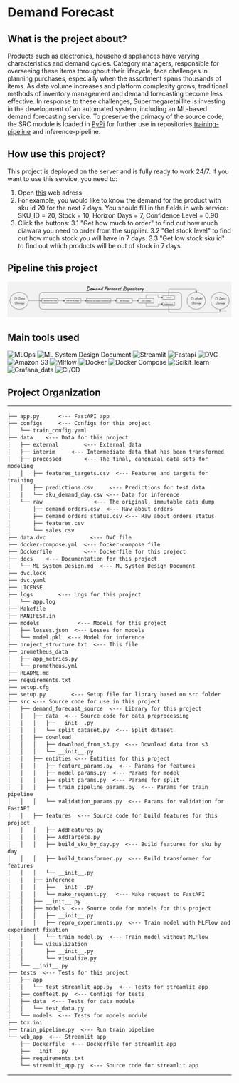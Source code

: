 Demand Forecast
==============================
## What is the project about?
Products such as electronics, household appliances have varying characteristics and demand cycles. Category managers, responsible for overseeing these items throughout their lifecycle, face challenges in planning purchases, especially when the assortment spans thousands of items. As data volume increases and platform complexity grows, traditional methods of inventory management and demand forecasting become less effective. In response to these challenges, Supermegaretaillite is investing in the development of an automated system, including an ML-based demand forecasting service.
To preserve the primacy of the source code, the SRC module is loaded in [PyPi](https://pypi.org/project/demand-forecast-source) for further use in repositories [training-pipeline](https://github.com/Edipool/Demand_Forecast_Airflow) and inference-pipeline.

## How use this project?
This project is deployed on the server and is fully ready to work 24/7.
If you want to use this service, you need to:
1. Open [this](http://45.91.8.168:8501) web adress
2. For example, you would like to know the demand for the product with sku id 20 for the next 7 days. You should fill in the fields in web service: SKU_ID = 20, Stock = 10, Horizon Days = 7, Confidence Level = 0.90
3. Сlick the buttons:
3.1 "Get how much to order" to find out how much diawara you need to order from the supplier.
3.2 "Get stock level" to find out how much stock you will have in 7 days.
3.3 "Get low stock sku id" to find out which products will be out of stock in 7 days.

## Pipeline this project
![Demand_Forencast_Pipeline.jpg](images/Demand_Forencast_Pipeline.jpg)

## Main tools used
![MLOps](https://img.shields.io/badge/-MLOps-090909?style=for-the-badge&logo=MLOps) ![ML System Design Document](https://img.shields.io/badge/-ML_System_Design-090909?style=for-the-badge&logo=ML_System_Design) ![Streamlit](https://img.shields.io/badge/-Streamlit-090909?style=for-the-badge&logo=Streamlit) ![Fastapi](https://img.shields.io/badge/-Fastapi-090909?style=for-the-badge&logo=Fastapi) ![DVC](https://img.shields.io/badge/-DVC-090909?style=for-the-badge&logo=DVC) ![Amazon S3](https://img.shields.io/badge/-Amazon_S3-090909?style=for-the-badge&logo=Amazon_S3) ![Mlflow](https://img.shields.io/badge/-mlflov-090909?style=for-the-badge&logo=mlflow) ![Docker](https://img.shields.io/badge/-Docker-090909?style=for-the-badge&logo=Docker) ![Docker Compose](https://img.shields.io/badge/-docker_compose-090909?style=for-the-badge&logo=docker_compose) ![Scikit_learn](https://img.shields.io/badge/-Scikit_learn-090909?style=for-the-badge&logo=Scikit_learn) ![Grafana_data](https://img.shields.io/badge/-Grafana_data-090909?style=for-the-badge&logo=Grafana) ![CI/CD](https://img.shields.io/badge/-CI/CD-090909?style=for-the-badge&logo=CI/CD)

## Project Organization
------------

    ├── app.py      <--- FastAPI app
    ├── configs     <--- Configs for this project
    │   └── train_config.yaml
    ├── data    <--- Data for this project
    │   ├── external        <--- External data
    │   ├── interim     <--- Intermediate data that has been transformed
    │   ├── processed       <--- The final, canonical data sets for modeling
    │   │   ├── features_targets.csv  <--- Features and targets for training
    │   │   ├── predictions.csv     <--- Predictions for test data
    │   │   └── sku_demand_day.csv <--- Data for inference
    │   └── raw                <--- The original, immutable data dump
    │       ├── demand_orders.csv  <--- Raw about orders
    │       ├── demand_orders_status.csv <--- Raw about orders status
    │       ├── features.csv
    │       └── sales.csv
    ├── data.dvc              <--- DVC file
    ├── docker-compose.yml  <--- Docker-compose file
    ├── Dockerfile          <--- Dockerfile for this project
    ├── docs    <--- Documentation for this project
    │   └── ML_System_Design.md  <--- ML System Design Document
    ├── dvc.lock
    ├── dvc.yaml
    ├── LICENSE
    ├── logs        <--- Logs for this project
    │   └── app.log
    ├── Makefile
    ├── MANIFEST.in
    ├── models            <--- Models for this project
    │   ├── losses.json  <--- Losses for models
    │   └── model.pkl  <--- Model for inference
    ├── project_structure.txt  <--- This file
    ├── prometheus_data
    │   ├── app_metrics.py
    │   └── prometheus.yml
    ├── README.md
    ├── requirements.txt
    ├── setup.cfg
    ├── setup.py        <--- Setup file for library based on src folder
    ├── src <--- Source code for use in this project
    │   ├── demand_forecast_source  <--- Library for this project
    │   │   ├── data  <--- Source code for data preprocessing
    │   │   │   ├── __init__.py
    │   │   │   └── split_dataset.py  <--- Split dataset
    │   │   ├── download
    │   │   │   ├── download_from_s3.py  <--- Download data from s3
    │   │   │   └── __init__.py
    │   │   ├── entities <--- Entities for this project
    │   │   │   ├── feature_params.py  <--- Params for features
    │   │   │   ├── model_params.py  <--- Params for model
    │   │   │   ├── split_params.py  <--- Params for split
    │   │   │   ├── train_pipeline_params.py  <--- Params for train pipeline
    │   │   │   └── validation_params.py  <--- Params for validation for FastAPI
    │   │   ├── features  <--- Source code for build features for this project
    │   │   │   ├── AddFeatures.py
    │   │   │   ├── AddTargets.py
    │   │   │   ├── build_sku_by_day.py  <--- Build features for sku by day
    │   │   │   ├── build_transformer.py  <--- Build transformer for features
    │   │   │   └── __init__.py
    │   │   ├── inference
    │   │   │   ├── __init__.py
    │   │   │   └── make_request.py   <--- Make request to FastAPI
    │   │   ├── __init__.py
    │   │   ├── models  <--- Source code for models for this project
    │   │   │   ├── __init__.py
    │   │   │   ├── repro_experiments.py  <--- Train model with MLFlow and experiment fixation
    │   │   │   └── train_model.py  <--- Train model without MLFlow
    │   │   └── visualization
    │   │       ├── __init__.py
    │   │       └── visualize.py
    │   └── __init__.py
    ├── tests  <--- Tests for this project
    │   ├── app
    │   │   └── test_streamlit_app.py  <--- Tests for streamlit app
    │   ├── conftest.py  <--- Configs for tests
    │   ├── data  <--- Tests for data module
    │   │   └── test_data.py
    │   └── models  <--- Tests for models module
    ├── tox.ini
    ├── train_pipeline.py  <--- Run train pipeline
    └── web_app  <--- Streamlit app
        ├── Dockerfile  <--- Dockerfile for streamlit app
        ├── __init__.py
        ├── requirements.txt
        └── streamlit_app.py  <--- Source code for streamlit app

--------
